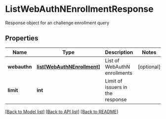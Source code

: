 # ListWebAuthNEnrollmentResponse

Response object for an challenge enrollment query
## Properties
Name | Type | Description | Notes
------------ | ------------- | ------------- | -------------
**webauthn** | [**list[WebAuthNEnrollment]**](WebAuthNEnrollment.md) | List of WebAuthN enrollments | [optional] 
**limit** | **int** | Limit of issuers in the response | 

[[Back to Model list]](../README.md#documentation-for-models) [[Back to API list]](../README.md#documentation-for-api-endpoints) [[Back to README]](../README.md)


